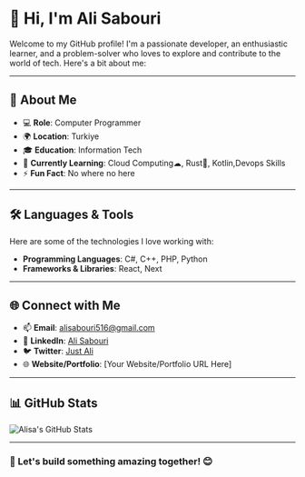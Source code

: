 # 👋 Hi, I'm Ali Sabouri

Welcome to my GitHub profile! I'm a passionate developer, an enthusiastic learner, and a problem-solver who loves to explore and contribute to the world of tech. Here's a bit about me:

---

## 🌟 About Me
- 💻 **Role**: Computer Programmer
- 🌍 **Location**: Turkiye
- 🎓 **Education**: Information Tech
- 🌱 **Currently Learning**: Cloud Computing☁︎, Rust🦀, Kotlin,Devops Skills
- ⚡ **Fun Fact**: No where no here

---

## 🛠️ Languages & Tools
Here are some of the technologies I love working with:
- **Programming Languages**: C#, C++, PHP, Python
- **Frameworks & Libraries**: React, Next

---

## 🌐 Connect with Me
- 📫 **Email**: alisabouri516@gmail.com
- 💼 **LinkedIn**: [Ali Sabouri](https://www.linkedin.com/in/ali-sabouri-b75130226/)
- 🐦 **Twitter**: [Just Ali](https://x.com/justAli0369)
- 🌐 **Website/Portfolio**: [Your Website/Portfolio URL Here]

---

## 📊 GitHub Stats
![Alisa's GitHub Stats](https://github-readme-stats.vercel.app/api?username=alisabourii&show_icons=true&theme=radical)

---

### 🚀 Let's build something amazing together! 😊
